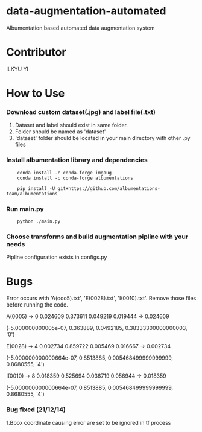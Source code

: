 # data-augmentation-automated
Albumentation based automated data augmentation system

# Contributor
ILKYU YI

# How to Use
### Download custom dataset(.jpg) and label file(.txt)
1. Dataset and label should exist in same folder.
2. Folder should be named as 'dataset'
3. 'dataset' folder should be located in your main directory with other .py files

### Install albumentation library and dependencies
```shell script
    conda install -c conda-forge imgaug
    conda install -c conda-forge albumentations
    
    pip install -U git+https://github.com/albumentations-team/albumentations
```
### Run main.py
```shell script
    python ./main.py
```
### Choose transforms and build augmentation pipline with your needs
Pipline configuration exists in configs.py

# Bugs
Error occurs with 'A(ooo5).txt', 'E(0028).txt', 'I(0010).txt'.
Remove those files before running the code.

A(0005) -> 0 0.024609 0.373611 0.049219 0.019444 -> 0.024609

(-5.000000000005e-07, 0.363889, 0.0492185, 0.38333300000000003, '0')

E(0028) -> 4 0.002734 0.859722 0.005469 0.016667 -> 0.002734

(-5.000000000000664e-07, 0.8513885, 0.005468499999999999, 0.8680555, '4')

I(0010) -> 8 0.018359 0.525694 0.036719 0.056944 -> 0.018359

(-5.000000000000664e-07, 0.8513885, 0.005468499999999999, 0.8680555, '4')

### Bug fixed (21/12/14)

1.Bbox coordinate causing error are set to be ignored in tf process
